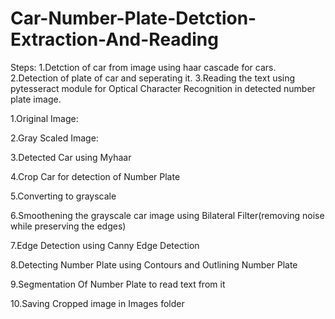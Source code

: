 # Car-Number-Plate-Detction-Extraction-And-Reading

Steps:
1.Detction of car from image using haar cascade for cars.
2.Detection of plate of car and seperating it.
3.Reading the text using pytesseract module for Optical Character Recognition in detected number plate image.

1.Original Image:

 



2.Gray Scaled Image:

 



3.Detected Car using Myhaar

 



4.Crop Car for detection of Number Plate

 



5.Converting to grayscale

 



6.Smoothening the grayscale car image using Bilateral Filter(removing noise while preserving the edges)

 



7.Edge Detection using Canny Edge Detection

 



8.Detecting Number Plate using Contours and Outlining Number Plate 

 



9.Segmentation Of Number Plate to read text from it

 



10.Saving Cropped image in Images folder

 


